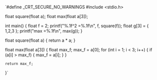 `#define _CRT_SECURE_NO_WARNINGS
#include <stdio.h>

float square(float a);
float max(float a[3]);

int main()
{
    float f = 2;
    printf("%.1f^2 =%.1f\n", f, square(f));
    float g[3] = { 1,2,3 };
    printf("max =%.1f\n", max(g));
}

float square(float a)
{
    return a * a;
}

float max(float a[3])
{
    float max_f;
    max_f = a[0];
    for (int i = 1; i < 3; i++)
    {
        if (a[i] > max_f)
        {
            max_f = a[i];
        }
    }

    return max_f;
}`
